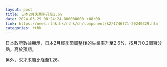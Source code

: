 ```yaml
---
layout: post
title: 日本2月失業率升至2.6%
date: 2024-03-29 08:24:24.000000000 +08:00
link: https://news.rthk.hk/rthk/ch/component/k2/1746771-20240329.htm
categories: rthk
---
```


日本政府數據顯示，日本2月經季節調整後的失業率升至2.6%，按月升0.2個百分點，高於預期。

另外，求才求職比降至1.26。
